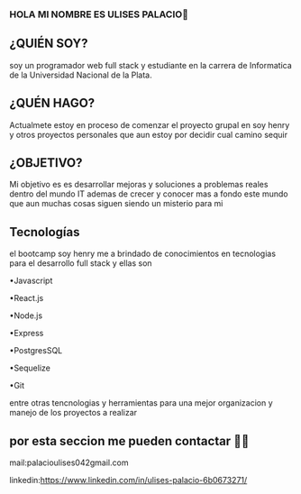 ###  HOLA MI NOMBRE ES ULISES PALACIO👋
## ¿QUIÉN SOY?

 soy un programador web full stack y estudiante en la carrera de Informatica de la Universidad Nacional de la Plata.

## ¿QUÉN HAGO?
 Actualmete estoy en proceso de comenzar el proyecto grupal en soy henry y otros proyectos personales que aun estoy por decidir cual camino sequir

## ¿OBJETIVO?
 Mi objetivo es es desarrollar mejoras y soluciones a problemas reales dentro del mundo IT ademas de crecer y conocer mas a fondo este mundo que aun muchas cosas siguen siendo un misterio para mi 

## Tecnologías
 el bootcamp soy henry me a brindado de conocimientos en tecnologias para el desarrollo full stack y ellas son 
 
 •Javascript
  
 •React.js
 
 •Node.js
  
 •Express                      
 
 •PostgresSQL
 
 •Sequelize
 
 •Git
 
 entre otras tencnologias y herramientas para una mejor organizacion y manejo de los proyectos a realizar
 
 ## por esta seccion me pueden contactar 📲🤝
 mail:palacioulises042gmail.com
 
 linkedin:https://www.linkedin.com/in/ulises-palacio-6b0673271/
 
 
